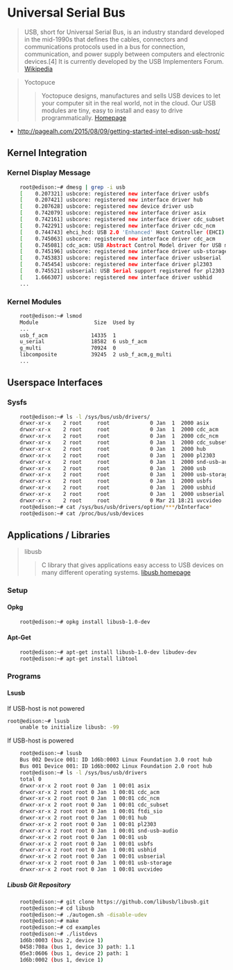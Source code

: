 Universal Serial Bus
==

> USB, short for Universal Serial Bus, is an industry standard developed in the mid-1990s that defines the cables, connectors and communications protocols used in a bus for connection, communication, and power supply between computers and electronic devices.[4] It is currently developed by the USB Implementers Forum. [Wikipedia](https://en.wikipedia.org/wiki/USB)


> Yoctopuce
> > Yoctopuce designs, manufactures and sells USB devices to let your computer sit in the real world, not in the cloud. Our USB modules are tiny, easy to install and easy to drive programmatically. [Homepage](http://www.yoctopuce.com/)

- http://pagealh.com/2015/08/09/getting-started-intel-edison-usb-host/


## Kernel Integration

### Kernel Display Message

```sh
    root@edison:~# dmesg | grep -i usb
    [    0.207321] usbcore: registered new interface driver usbfs
    [    0.207421] usbcore: registered new interface driver hub
    [    0.207628] usbcore: registered new device driver usb
    [    0.742079] usbcore: registered new interface driver asix
    [    0.742161] usbcore: registered new interface driver cdc_subset
    [    0.742291] usbcore: registered new interface driver cdc_ncm
    [    0.744743] ehci_hcd: USB 2.0 'Enhanced' Host Controller (EHCI) Driver
    [    0.745063] usbcore: registered new interface driver cdc_acm
    [    0.745081] cdc_acm: USB Abstract Control Model driver for USB modems and ISDN adapters
    [    0.745196] usbcore: registered new interface driver usb-storage
    [    0.745383] usbcore: registered new interface driver usbserial
    [    0.745454] usbcore: registered new interface driver pl2303
    [    0.745521] usbserial: USB Serial support registered for pl2303
    [    1.666307] usbcore: registered new interface driver usbhid
    ...
```

### Kernel Modules

```sh
    root@edison:~# lsmod
    Module                  Size  Used by
    ...
    usb_f_acm              14335  1 
    u_serial               18582  6 usb_f_acm
    g_multi                70924  0 
    libcomposite           39245  2 usb_f_acm,g_multi
    ...
```
## Userspace Interfaces

### Sysfs

```sh
    root@edison:~# ls -l /sys/bus/usb/drivers/
    drwxr-xr-x    2 root     root             0 Jan  1  2000 asix
    drwxr-xr-x    2 root     root             0 Jan  1  2000 cdc_acm
    drwxr-xr-x    2 root     root             0 Jan  1  2000 cdc_ncm
    drwxr-xr-x    2 root     root             0 Jan  1  2000 cdc_subset
    drwxr-xr-x    2 root     root             0 Jan  1  2000 hub
    drwxr-xr-x    2 root     root             0 Jan  1  2000 pl2303
    drwxr-xr-x    2 root     root             0 Jan  1  2000 snd-usb-audio
    drwxr-xr-x    2 root     root             0 Jan  1  2000 usb
    drwxr-xr-x    2 root     root             0 Jan  1  2000 usb-storage
    drwxr-xr-x    2 root     root             0 Jan  1  2000 usbfs
    drwxr-xr-x    2 root     root             0 Jan  1  2000 usbhid
    drwxr-xr-x    2 root     root             0 Jan  1  2000 usbserial
    drwxr-xr-x    2 root     root             0 Mar 21 18:21 uvcvideo
    root@edison:~# cat /sys/bus/usb/drivers/option/***/bInterface*
    root@edison:~# cat /proc/bus/usb/devices
```
## Applications / Libraries

> libusb
> > C library that gives applications easy access to USB devices on many different operating systems. [libusb homepage](http://www.libusb.org/)

### Setup

#### Opkg

```sh
    root@edison:~# opkg install libusb-1.0-dev
```

#### Apt-Get

```sh
    root@edison:~# apt-get install libusb-1.0-dev libudev-dev
    root@edison:~# apt-get install libtool
```

### Programs

#### Lsusb

If USB-host is not powered

```sh
root@edison:~# lsusb
    unable to initialize libusb: -99
```

If USB-host is powered

```sh
    root@edison:~# lsusb
    Bus 002 Device 001: ID 1d6b:0003 Linux Foundation 3.0 root hub
    Bus 001 Device 001: ID 1d6b:0002 Linux Foundation 2.0 root hub
    root@edison:~# ls -l /sys/bus/usb/drivers
    total 0
    drwxr-xr-x 2 root root 0 Jan  1 00:01 asix
    drwxr-xr-x 2 root root 0 Jan  1 00:01 cdc_acm
    drwxr-xr-x 2 root root 0 Jan  1 00:01 cdc_ncm
    drwxr-xr-x 2 root root 0 Jan  1 00:01 cdc_subset
    drwxr-xr-x 2 root root 0 Jan  1 00:01 ftdi_sio
    drwxr-xr-x 2 root root 0 Jan  1 00:01 hub
    drwxr-xr-x 2 root root 0 Jan  1 00:01 pl2303
    drwxr-xr-x 2 root root 0 Jan  1 00:01 snd-usb-audio
    drwxr-xr-x 2 root root 0 Jan  1 00:01 usb
    drwxr-xr-x 2 root root 0 Jan  1 00:01 usbfs
    drwxr-xr-x 2 root root 0 Jan  1 00:01 usbhid
    drwxr-xr-x 2 root root 0 Jan  1 00:01 usbserial
    drwxr-xr-x 2 root root 0 Jan  1 00:01 usb-storage
    drwxr-xr-x 2 root root 0 Jan  1 00:01 uvcvideo
```

##### Libusb Git Repository

```sh
    root@edison:~# git clone https://github.com/libusb/libusb.git
    root@edison:~# cd libusb
    root@edison:~# ./autogen.sh -disable-udev
    root@edison:~# make
    root@edison:~# cd examples
    root@edison:~# ./listdevs
    1d6b:0003 (bus 2, device 1)
    0458:708a (bus 1, device 3) path: 1.1
    05e3:0606 (bus 1, device 2) path: 1
    1d6b:0002 (bus 1, device 1)
```
